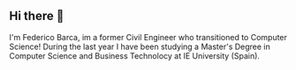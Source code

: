 ## Hi there 👋

I'm Federico Barca, im a former Civil Engineer who transitioned to Computer Science!
During the last year I have been studying a Master's Degree in Computer Science and Business Technolocy at IE University (Spain).

<!--
### My past as a Civil Engineer

I have 9 years of experience in Civil Engineering, in the last years I was a project manager for a construction company. I directed the whole hidraulics project area and 
-->


<!--
**FedeYK/FedeYK** is a ✨ _special_ ✨ repository because its `README.md` (this file) appears on your GitHub profile.

Here are some ideas to get you started:

- 🔭 I’m currently working on ...
- 🌱 I’m currently learning ...
- 👯 I’m looking to collaborate on ...
- 🤔 I’m looking for help with ...
- 💬 Ask me about ...
- 📫 How to reach me: ...
- 😄 Pronouns: ...
- ⚡ Fun fact: ...
-->
